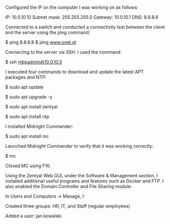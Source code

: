 Configured the IP on the computer I was working on as follows:
  
  IP: 10.0.10.10
  Subnet mask: 255.255.255.0
  Gateway: 10.0.10.1
  DNS: 8.8.8.8


Connected to a switch and conducted a connectivity test between the client and the server using the ping command:

  $ ping 8.8.8.8
  $ ping www.onet.pl


Connecting to the server via SSH.
I used the command:

  $ ssh mbpadmin@10.0.10.5


I executed four commands to download and update the latest APT packages and NTP:

  $ sudo apt update
  
  $ sudo apt upgrade -y
  
  $ sudo apt install zentyal
  
  $ sudo apt install ntp


I installed Midnight Commander:

  $ sudo apt install mc


Launched Midnight Commander to verify that it was working correctly:

  $ mc


Closed MC using F10.


Using the Zentyal Web GUI, under the Software & Management section, I installed additional useful programs and features such as Docker and FTP. I also enabled the Domain Controller and File Sharing module.


In Users and Computers → Manage, I:

  Created three groups: HR, IT, and Staff (regular employees)
  
  Added a user: jan.kowalski
